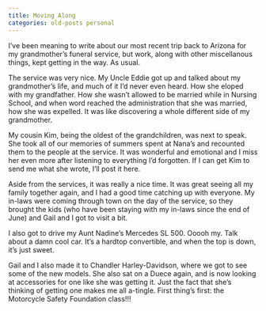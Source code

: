 ```yaml
---
title: Moving Along
categories: old-posts personal
---
```

I’ve been meaning to write about our most recent trip back to Arizona for my grandmother’s funeral service, but work, along with other miscellanous things, kept getting in the way. As usual.

The service was very nice. My Uncle Eddie got up and talked about my grandmother’s life, and much of it I’d never even heard. How she eloped with my grandfather. How she wasn’t allowed to be married while in Nursing School, and when word reached the administration that she was married, how she was expelled. It was like discovering a whole different side of my grandmother.

My cousin Kim, being the oldest of the grandchildren, was next to speak. She took all of our memories of summers spent at Nana’s and recounted them to the people at the service. It was wonderful and emotional and I miss her even more after listening to everything I’d forgotten. If I can get Kim to send me what she wrote, I’ll post it here.

Aside from the services, it was really a nice time. It was great seeing all my family together again, and I had a good time catching up with everyone. My in-laws were coming through town on the day of the service, so they brought the kids (who have been staying with my in-laws since the end of June) and Gail and I got to visit a bit.

I also got to drive my Aunt Nadine’s Mercedes SL 500. Ooooh my. Talk about a damn cool car. It’s a hardtop convertible, and when the top is down, it’s just sweet.

Gail and I also made it to Chandler Harley-Davidson, where we got to see some of the new models. She also sat on a Duece again, and is now looking at accessories for one like she was getting it. Just the fact that she’s thinking of getting one makes me all a-tingle. First thing’s first: the Motorcycle Safety Foundation class!!!